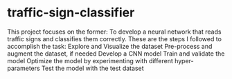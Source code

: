 # traffic-sign-classifier
 This project focuses on the former: To develop a neural network that reads traffic signs and classifies them correctly. These are the steps I followed to accomplish the task: Explore and Visualize the dataset 
Pre-process and augment the dataset, if needed 
Develop a CNN model 
Train and validate the model 
Optimize the model by experimenting with different hyper-parameters 
Test the model with the test dataset
